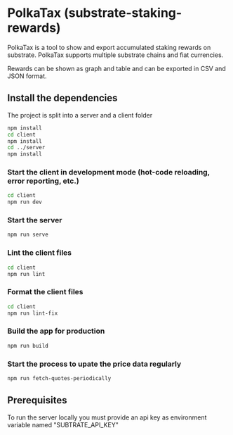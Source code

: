 # PolkaTax (substrate-staking-rewards)

PolkaTax is a tool to show and export accumulated staking rewards on substrate.
PolkaTax supports multiple substrate chains and fiat currencies.

Rewards can be shown as graph and table and can be exported in CSV and JSON format.

## Install the dependencies

The project is split into a server and a client folder

```bash
npm install
cd client
npm install
cd ../server
npm install
```

### Start the client in development mode (hot-code reloading, error reporting, etc.)

```bash
cd client
npm run dev
```

### Start the server

```bash
npm run serve
```

### Lint the client files

```bash
cd client
npm run lint
```

### Format the client files

```bash
cd client
npm run lint-fix
```

### Build the app for production

```bash
npm run build
```

### Start the process to upate the price data regularly

```bash
npm run fetch-quotes-periodically
```

## Prerequisites
To run the server locally you must provide an api key as environment variable named "SUBTRATE_API_KEY"
